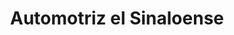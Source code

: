 ---
title: "Automotriz el Sinaloense"
url: /villa-de-alvarez/automotriz-el-sinaloense/
shop: coche
---